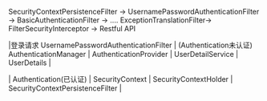 SecurityContextPersistenceFilter -> UsernamePasswordAuthenticationFilter -> BasicAuthenticationFilter -> .... ExceptionTranslationFilter-> FilterSecurityInterceptor -> Restful API






|登录请求
UsernamePasswordAuthenticationFilter
|  (Authentication未认证)
AuthenticationManager
|
AuthenticationProvider
|
UserDetailService
|
UserDetails
|

|
Authentication(已认证)
|
SecurityContext
|
SecurityContextHolder
|
SecurityContextPersistenceFilter
|








